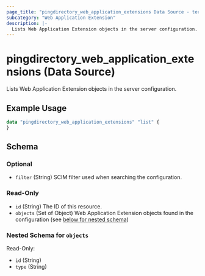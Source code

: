 ```yaml
---
page_title: "pingdirectory_web_application_extensions Data Source - terraform-provider-pingdirectory"
subcategory: "Web Application Extension"
description: |-
  Lists Web Application Extension objects in the server configuration.
---
```


# pingdirectory_web_application_extensions (Data Source)

Lists Web Application Extension objects in the server configuration.

## Example Usage

```terraform
data "pingdirectory_web_application_extensions" "list" {
}
```

<!-- schema generated by tfplugindocs -->
## Schema

### Optional

- `filter` (String) SCIM filter used when searching the configuration.

### Read-Only

- `id` (String) The ID of this resource.
- `objects` (Set of Object) Web Application Extension objects found in the configuration (see [below for nested schema](#nestedatt--objects))

<a id="nestedatt--objects"></a>
### Nested Schema for `objects`

Read-Only:

- `id` (String)
- `type` (String)

